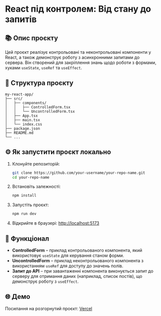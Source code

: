 # React під контролем: Від стану до запитів

## 📚 Опис проєкту

Цей проєкт реалізує контрольовані та неконтрольовані компоненти у React, а також демонструє роботу з асинхронними запитами до сервера. Він створений для закріплення знань щодо роботи з формами, хуками `useState`, `useRef` та `useEffect`.

## 📁 Структура проєкту

```
my-react-app/
├── src/
│   ├── components/
│   │   ├── ControlledForm.tsx
│   │   └── UncontrolledForm.tsx
│   ├── App.tsx
│   ├── main.tsx
│   └── index.css
├── package.json
├── README.md
└── ...
```

## ⚙️ Як запустити проєкт локально

1. Клонуйте репозиторій:

   ```bash
   git clone https://github.com/your-username/your-repo-name.git
   cd your-repo-name
   ```

2. Встановіть залежності:

   ```bash
   npm install
   ```

3. Запустіть проєкт:

   ```bash
   npm run dev
   ```

4. Відкрийте в браузері: [http://localhost:5173](http://localhost:5173)

## 🧩 Функціонал

- **ControlledForm** – приклад контрольованого компонента, який використовує `useState` для керування станом форми.
- **UncontrolledForm** – приклад неконтрольованого компонента з використанням `useRef` для доступу до значень полів.
- **Запит до API** – при завантаженні компонента виконується запит до серверу для отримання даних (наприклад, список постів), що демонструє роботу з `useEffect`.

## 🌐 Демо

Посилання на розгорнутий проєкт: [Vercel](https://home-work-40.vercel.app/)

